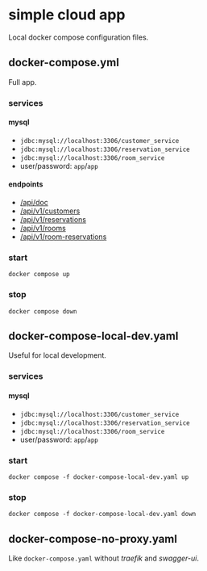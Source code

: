 # simple cloud app

Local docker compose configuration files.

## docker-compose.yml

Full app.

### services

#### mysql

- `jdbc:mysql://localhost:3306/customer_service`
- `jdbc:mysql://localhost:3306/reservation_service`
- `jdbc:mysql://localhost:3306/room_service`
- user/password: `app`/`app`

#### endpoints

- [/api/doc](http://localhost/api/doc/)
- [/api/v1/customers](http://localhost/api/v1/customers)
- [/api/v1/reservations](http://localhost/api/v1/reservations)
- [/api/v1/rooms](http://localhost/api/v1/rooms)
- [/api/v1/room-reservations](http://localhost/api/v1/room-reservations)

### start

```shell
docker compose up
```

### stop

```shell
docker compose down
```

## docker-compose-local-dev.yaml

Useful for local development.

### services

#### mysql

- `jdbc:mysql://localhost:3306/customer_service`
- `jdbc:mysql://localhost:3306/reservation_service`
- `jdbc:mysql://localhost:3306/room_service`
- user/password: `app`/`app`

### start

```shell
docker compose -f docker-compose-local-dev.yaml up
```

### stop

```shell
docker compose -f docker-compose-local-dev.yaml down
```

## docker-compose-no-proxy.yaml

Like `docker-compose.yaml` without _traefik_ and _swagger-ui_.

